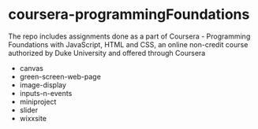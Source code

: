 # coursera-programmingFoundations

The repo includes assignments done as a part of Coursera - Programming Foundations with JavaScript, HTML
and CSS, an online non-credit course authorized by Duke University and offered through Coursera

- canvas
- green-screen-web-page
- image-display
- inputs-n-events
- miniproject
- slider
- wixxsite
